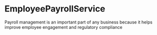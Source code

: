 # EmployeePayrollService

Payroll management is an important part of any business because it helps improve employee engagement and regulatory compliance
